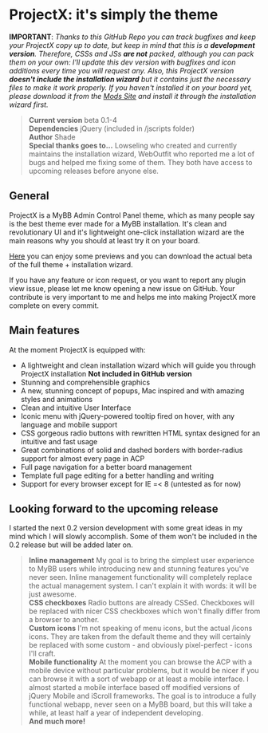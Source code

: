 ProjectX: it's simply the theme
===============================

**IMPORTANT**: *Thanks to this GitHub Repo you can track bugfixes and keep your ProjectX copy up to date, but keep in mind that this is a <strong>development version</strong>. Therefore, CSSs and JSs <strong>are not</strong> packed, although you can pack them on your own: I'll update this dev version with bugfixes and icon additions every time you will request any. Also, this ProjectX version <strong>doesn't include the installation wizard</strong> but it contains just the necessary files to make it work properly. If you haven't installed it on your board yet, please download it from the [Mods Site][1] and install it through the installation wizard first.*

[1]: http://mods.mybb.com/

> **Current version** beta 0.1-4  
> **Dependencies** jQuery (included in /jscripts folder)  
> **Author** Shade  
> **Special thanks goes to...** Lowseling who created and currently maintains the installation wizard, WebOutfit who reported me a lot of bugs and helped me fixing some of them. They both have access to upcoming releases before anyone else.

General
-------

ProjectX is a MyBB Admin Control Panel theme, which as many people say is the best theme ever made for a MyBB installation. It's clean and revolutionary UI and it's lightweight one-click installation wizard are the main reasons why you should at least try it on your board.

[Here][2] you can enjoy some previews and you can download the actual beta of the full theme + installation wizard.

[2]: http://community.mybb.com/thread-129591.html

If you have any feature or icon request, or you want to report any plugin view issue, please let me know opening a new issue on GitHub. Your contribute is very important to me and helps me into making ProjectX more complete on every commit. 

Main features
-------------

At the moment ProjectX is equipped with:

* A lightweight and clean installation wizard which will guide you through ProjectX installation **Not included in GitHub version**
* Stunning and comprehensible graphics
* A new, stunning concept of popups, Mac inspired and with amazing styles and animations
* Clean and intuitive User Interface
* Iconic menu with jQuery-powered tooltip fired on hover, with any language and mobile support
* CSS gorgeous radio buttons with rewritten HTML syntax designed for an intuitive and fast usage
* Great combinations of solid and dashed borders with border-radius support for almost every page in ACP
* Full page navigation for a better board management
* Template full page editing for a better handling and writing
* Support for every browser except for IE =< 8 (untested as for now)

Looking forward to the upcoming release
-----------------------------------

I started the next 0.2 version development with some great ideas in my mind which I will slowly accomplish. Some of them won't be included in the 0.2 release but will be added later on.

> **Inline management** My goal is to bring the simplest user experience to MyBB users while introducing new and stunning features you've never seen. Inline management functionality will completely replace the actual management system. I can't explain it with words: it will be just awesome.  
> **CSS checkboxes** Radio buttons are already CSSed. Checkboxes will be replaced with nicer CSS checkboxes which won't finally differ from a browser to another.  
> **Custom icons** I'm not speaking of menu icons, but the actual /icons icons. They are taken from the default theme and they will certainly be replaced with some custom - and obviously pixel-perfect - icons I'll craft.  
> **Mobile functionality** At the moment you can browse the ACP with a mobile device without particular problems, but it would be nicer if you can browse it with a sort of webapp or at least a mobile interface. I almost started a mobile interface based off modified versions of jQuery Mobile and iScroll frameworks. The goal is to introduce a fully functional webapp, never seen on a MyBB board, but this will take a while, at least half a year of independent developing.  
> **And much more!**